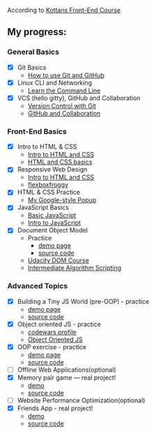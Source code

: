 According to [Kottans Front-End Course](https://github.com/kottans/frontend/blob/master/contents.md)

## My progress:

### General Basics

- [x] Git Basics
  - [How to use Git and GitHub](./0/classroom.udacity.com_courses_ud775.png "udacity.com - How to use Git and GitHub")
- [x] Linux CLI and Networking
  - [Learn the Command Line](./1/command-line.png "codecademy.com - Learn the Commant Line")
- [x] VCS (hello gitty), GitHub and Collaboration
  - [Version Control with Git](./2/What_is_Version_Control.png "udacity.com - Version Control with Git")
  - [GitHub and Collaboration](./2/GitHub&Collaboration.png "udacity.com - GitHub and Collaboration")

### Front-End Basics

- [x] Intro to HTML & CSS
    - [Intro to HTML and CSS](./3/Intro_to_HTML&CSS.png "udacity.com - Intro to HTML and CSS")
    - [HTML and CSS basics](./3/htmlacademy.ru_courses.png "htmlacademy.ru - HTML and CSS basics")
- [x] Responsive Web Design
    - [Intro to HTML and CSS](./4/ResponsiveWebDesignFundamentals.png "udacity.com - udacity.com - Intro to HTML and CSS")
    - [flexboxfroggy](./4/flexboxfroggy.png "flexboxfroggy.com - Game for learning CSS flexbox")
- [x] HTML & CSS Practice 
    - [My Google-style Popup](https://github.com/Shramkoweb/html "No JavaScript, only HTML/CSS")
- [x] JavaScript Basics
    - [Basic JavaScript](./5/learn.freecodecamp.org_.png "freecodecamp.org - Basic JavaScript")
    - [Intro to JavaScript](./5/classroom.udacity.com_courses_ud803.png "udacity.com - Intro to JavaScript")
- [x] Document Object Model
    - Practice 
        - [demo page](https://shramkoweb.github.io/kottans-dom/)
        - [source code](https://github.com/Shramkoweb/kottans-dom)
    - [Udacity DOM Course](./7/udacity_DOM.png "Udacity DOM Course")
    - [Intermediate Algorithm Scripting](./7/www.freecodecamp.org_learn.png "Intermediate Algorithm Scripting")

### Advanced Topics

- [x] Building a Tiny JS World (pre-OOP) - practice
    - [demo page](https://shramkoweb.github.io/a-tiny-JS-world/)
    - [source code](https://github.com/Shramkoweb/a-tiny-JS-world/blob/master/index.js)
- [x] Object oriented JS - practice
    - [codewars profile](https://www.codewars.com/users/Shramkoweb)
    - [Object Oriented JS](./9/classroom.udacity.com_courses_ud015.png)
- [x] OOP exercise - practice
    - [demo page](https://shramkoweb.github.io/frontend-nanodegree-arcade-game/)
    - [source code](https://github.com/Shramkoweb/frontend-nanodegree-arcade-game)
- [ ] Offline Web Applications(optional)
- [x] Memory pair game — real project!
    - [demo](https://shramkoweb.github.io/memory-game/)
    - [source code](https://github.com/Shramkoweb/memory-game)
- [ ] Website Performance Optimization(optional)
- [x] Friends App - real project!
    - [demo](https://shramkoweb.github.io/friends-app/)
    - [source code](https://github.com/Shramkoweb/friends-app)
